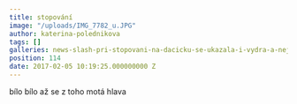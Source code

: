 ```yaml
---
title: stopování
image: "/uploads/IMG_7782_u.JPG"
author: katerina-polednikova
tags: []
galleries: news-slash-pri-stopovani-na-dacicku-se-ukazala-i-vydra-a-nejen-tam
position: 114
date: 2017-02-05 10:19:25.000000000 Z
---
```

bílo bílo až se z toho motá hlava


